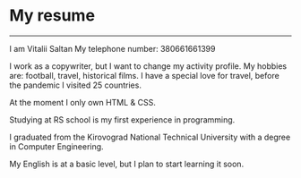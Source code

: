 # My resume
***

I am Vitalii Saltan
My telephone number: 380661661399

I work as a copywriter, but I want to change my activity profile. My hobbies are: football, travel, historical films. I have a special love for travel, before the pandemic I visited 25 countries. 

At the moment I only own HTML & CSS.

Studying at RS school is my first experience in programming.

I graduated from the Kirovograd National Technical University with a degree in Computer Engineering.

My English is at a basic level, but I plan to start learning it soon.